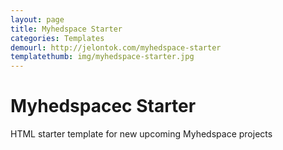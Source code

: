 ```yaml
---
layout: page
title: Myhedspace Starter
categories: Templates
demourl: http://jelontok.com/myhedspace-starter
templatethumb: img/myhedspace-starter.jpg
---
```


<h1>Myhedspacec Starter</h1>
<p>HTML starter template for new upcoming Myhedspace projects</p>
